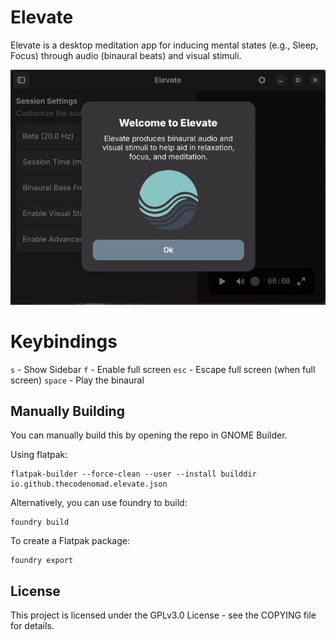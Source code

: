 # Elevate

Elevate is a desktop meditation app for inducing mental states (e.g., Sleep, Focus) through audio (binaural beats) and visual stimuli.

<p align="center">
  <img src="./raw/demo.gif">
</p>

# Keybindings

`s` - Show Sidebar
`f` - Enable full screen
`esc` - Escape full screen (when full screen)
`space` - Play the binaural

## Manually Building

You can manually build this by opening the repo in GNOME Builder.

Using flatpak:

```
flatpak-builder --force-clean --user --install builddir io.github.thecodenomad.elevate.json
```

Alternatively, you can use foundry to build:

```
foundry build
```

To create a Flatpak package:

```
foundry export
```

## License

This project is licensed under the GPLv3.0 License - see the COPYING file for details.
